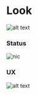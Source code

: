 # Look

![alt text](https://i.imgur.com/vRIZQsM.png)

### Status
![nic](https://i.imgur.com/XrAH6ez.gif)

### UX
![alt text](https://media.giphy.com/media/xUOxeXsWhw6DCW1cSA/giphy.gif)
